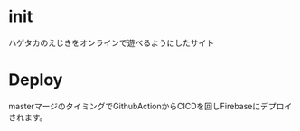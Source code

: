 # init

ハゲタカのえじきをオンラインで遊べるようにしたサイト
# Deploy
masterマージのタイミングでGithubActionからCICDを回しFirebaseにデプロイされます。
